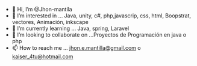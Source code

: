 - 👋 Hi, I’m @Jhon-mantila
- 👀 I’m interested in ... Java, unity, c#, php,javascrip, css, html, Boopstrat, vectores, Animación, inkscape
- 🌱 I’m currently learning ... Java, spring, Laravel
- 💞️ I’m looking to collaborate on ...Proyectos de Programación en java o php
- 📫 How to reach me ... jhon.e.mantilla@gmail.com o kaiser_4tu@hotmail.com

<!---
Jhon-mantila/Jhon-mantila is a ✨ special ✨ repository because its `README.md` (this file) appears on your GitHub profile.
You can click the Preview link to take a look at your changes.
--->
